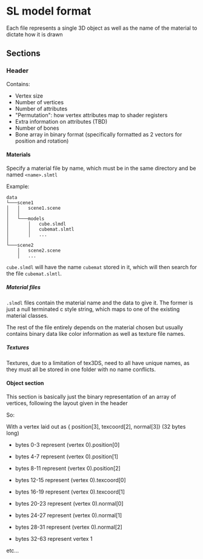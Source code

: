 # SL model format

Each file represents a single 3D object as well as the name of the material to dictate how it is drawn

## Sections

### Header

Contains:

- Vertex size
- Number of vertices
- Number of attributes
- "Permutation": how vertex attributes map to shader registers
- Extra information on attributes (TBD)
- Number of bones
- Bone array in binary format (specifically formatted as 2 vectors for position and rotation)


#### Materials

Specify a material file by name, which must be in the same directory and be named `<name>.slmtl`

Example:

```
data
└───scene1
│   │   scene1.scene
│   │
│   └───models
│       │   cube.slmdl
│       │   cubemat.slmtl
│       │   ...
│   
└───scene2
    │   scene2.scene
    │   ...
```

`cube.slmdl` will have the name `cubemat` stored in it, which will then search for the file `cubemat.slmtl`.

##### Material files

`.slmdl` files contain the material name and the data to give it. The former is just a null terminated c style string, which maps to one of the existing material classes. 

The rest of the file entirely depends on the material chosen but usually contains binary data like color information as well as texture file names.

##### Textures

Textures, due to a limitation of tex3DS, need to all have unique names, as they must all be stored in one folder with no name conflicts. 

#### Object section

This section is basically just the binary representation of an array of vertices, following the layout given in the header

So:

With a vertex laid out as { position[3], texcoord[2], normal[3]} (32 bytes long)

- bytes 0-3 represent (vertex 0).position[0]
- bytes 4-7 represent (vertex 0).position[1]
- bytes 8-11 represent (vertex 0).position[2]

- bytes 12-15 represent (vertex 0).texcoord[0]
- bytes 16-19 represent (vertex 0).texcoord[1]

- bytes 20-23 represent (vertex 0).normal[0]
- bytes 24-27 represent (vertex 0).normal[1]
- bytes 28-31 represent (vertex 0).normal[2]

- bytes 32-63 represent vertex 1

etc...
